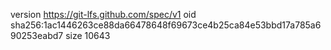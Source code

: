 version https://git-lfs.github.com/spec/v1
oid sha256:1ac1446263ce88da66478648f69673ce4b25ca84e53bbd17a785a690253eabd7
size 10643
